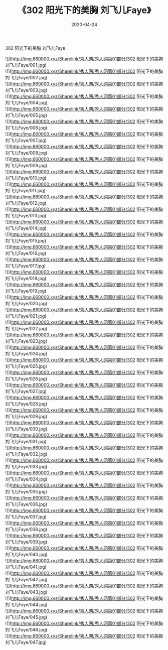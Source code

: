 ﻿---
layout: post
title:  《302 阳光下的美胸 刘飞儿Faye》
date:   2020-04-24
img: http://img.660000.xyz/Sharelink/秀人网/秀人网第01部分/302 阳光下的美胸 刘飞儿Faye/000.jpg
categories: [美女, 清纯, 唯美]
---

302 阳光下的美胸 刘飞儿Faye

  ![](http://img.660000.xyz/Sharelink/秀人网/秀人网第01部分/302 阳光下的美胸 刘飞儿Faye/001.jpg) <br> ![](http://img.660000.xyz/Sharelink/秀人网/秀人网第01部分/302 阳光下的美胸 刘飞儿Faye/002.jpg) <br> ![](http://img.660000.xyz/Sharelink/秀人网/秀人网第01部分/302 阳光下的美胸 刘飞儿Faye/003.jpg) <br> ![](http://img.660000.xyz/Sharelink/秀人网/秀人网第01部分/302 阳光下的美胸 刘飞儿Faye/004.jpg) <br> ![](http://img.660000.xyz/Sharelink/秀人网/秀人网第01部分/302 阳光下的美胸 刘飞儿Faye/005.jpg) <br> ![](http://img.660000.xyz/Sharelink/秀人网/秀人网第01部分/302 阳光下的美胸 刘飞儿Faye/006.jpg) <br> ![](http://img.660000.xyz/Sharelink/秀人网/秀人网第01部分/302 阳光下的美胸 刘飞儿Faye/007.jpg) <br> ![](http://img.660000.xyz/Sharelink/秀人网/秀人网第01部分/302 阳光下的美胸 刘飞儿Faye/008.jpg) <br> ![](http://img.660000.xyz/Sharelink/秀人网/秀人网第01部分/302 阳光下的美胸 刘飞儿Faye/009.jpg) <br> ![](http://img.660000.xyz/Sharelink/秀人网/秀人网第01部分/302 阳光下的美胸 刘飞儿Faye/010.jpg) <br> ![](http://img.660000.xyz/Sharelink/秀人网/秀人网第01部分/302 阳光下的美胸 刘飞儿Faye/011.jpg) <br> ![](http://img.660000.xyz/Sharelink/秀人网/秀人网第01部分/302 阳光下的美胸 刘飞儿Faye/012.jpg) <br> ![](http://img.660000.xyz/Sharelink/秀人网/秀人网第01部分/302 阳光下的美胸 刘飞儿Faye/013.jpg) <br> ![](http://img.660000.xyz/Sharelink/秀人网/秀人网第01部分/302 阳光下的美胸 刘飞儿Faye/014.jpg) <br> ![](http://img.660000.xyz/Sharelink/秀人网/秀人网第01部分/302 阳光下的美胸 刘飞儿Faye/015.jpg) <br> ![](http://img.660000.xyz/Sharelink/秀人网/秀人网第01部分/302 阳光下的美胸 刘飞儿Faye/016.jpg) <br> ![](http://img.660000.xyz/Sharelink/秀人网/秀人网第01部分/302 阳光下的美胸 刘飞儿Faye/017.jpg) <br> ![](http://img.660000.xyz/Sharelink/秀人网/秀人网第01部分/302 阳光下的美胸 刘飞儿Faye/018.jpg) <br> ![](http://img.660000.xyz/Sharelink/秀人网/秀人网第01部分/302 阳光下的美胸 刘飞儿Faye/019.jpg) <br> ![](http://img.660000.xyz/Sharelink/秀人网/秀人网第01部分/302 阳光下的美胸 刘飞儿Faye/020.jpg) <br> ![](http://img.660000.xyz/Sharelink/秀人网/秀人网第01部分/302 阳光下的美胸 刘飞儿Faye/021.jpg) <br> ![](http://img.660000.xyz/Sharelink/秀人网/秀人网第01部分/302 阳光下的美胸 刘飞儿Faye/022.jpg) <br> ![](http://img.660000.xyz/Sharelink/秀人网/秀人网第01部分/302 阳光下的美胸 刘飞儿Faye/023.jpg) <br> ![](http://img.660000.xyz/Sharelink/秀人网/秀人网第01部分/302 阳光下的美胸 刘飞儿Faye/024.jpg) <br> ![](http://img.660000.xyz/Sharelink/秀人网/秀人网第01部分/302 阳光下的美胸 刘飞儿Faye/025.jpg) <br> ![](http://img.660000.xyz/Sharelink/秀人网/秀人网第01部分/302 阳光下的美胸 刘飞儿Faye/026.jpg) <br> ![](http://img.660000.xyz/Sharelink/秀人网/秀人网第01部分/302 阳光下的美胸 刘飞儿Faye/027.jpg) <br> ![](http://img.660000.xyz/Sharelink/秀人网/秀人网第01部分/302 阳光下的美胸 刘飞儿Faye/028.jpg) <br> ![](http://img.660000.xyz/Sharelink/秀人网/秀人网第01部分/302 阳光下的美胸 刘飞儿Faye/029.jpg) <br> ![](http://img.660000.xyz/Sharelink/秀人网/秀人网第01部分/302 阳光下的美胸 刘飞儿Faye/030.jpg) <br> ![](http://img.660000.xyz/Sharelink/秀人网/秀人网第01部分/302 阳光下的美胸 刘飞儿Faye/031.jpg) <br> ![](http://img.660000.xyz/Sharelink/秀人网/秀人网第01部分/302 阳光下的美胸 刘飞儿Faye/032.jpg) <br> ![](http://img.660000.xyz/Sharelink/秀人网/秀人网第01部分/302 阳光下的美胸 刘飞儿Faye/033.jpg) <br> ![](http://img.660000.xyz/Sharelink/秀人网/秀人网第01部分/302 阳光下的美胸 刘飞儿Faye/034.jpg) <br> ![](http://img.660000.xyz/Sharelink/秀人网/秀人网第01部分/302 阳光下的美胸 刘飞儿Faye/035.jpg) <br> ![](http://img.660000.xyz/Sharelink/秀人网/秀人网第01部分/302 阳光下的美胸 刘飞儿Faye/036.jpg) <br> ![](http://img.660000.xyz/Sharelink/秀人网/秀人网第01部分/302 阳光下的美胸 刘飞儿Faye/037.jpg) <br> ![](http://img.660000.xyz/Sharelink/秀人网/秀人网第01部分/302 阳光下的美胸 刘飞儿Faye/038.jpg) <br> ![](http://img.660000.xyz/Sharelink/秀人网/秀人网第01部分/302 阳光下的美胸 刘飞儿Faye/039.jpg) <br> ![](http://img.660000.xyz/Sharelink/秀人网/秀人网第01部分/302 阳光下的美胸 刘飞儿Faye/040.jpg) <br> ![](http://img.660000.xyz/Sharelink/秀人网/秀人网第01部分/302 阳光下的美胸 刘飞儿Faye/041.jpg) <br> ![](http://img.660000.xyz/Sharelink/秀人网/秀人网第01部分/302 阳光下的美胸 刘飞儿Faye/042.jpg) <br> ![](http://img.660000.xyz/Sharelink/秀人网/秀人网第01部分/302 阳光下的美胸 刘飞儿Faye/043.jpg) <br> ![](http://img.660000.xyz/Sharelink/秀人网/秀人网第01部分/302 阳光下的美胸 刘飞儿Faye/044.jpg) <br> ![](http://img.660000.xyz/Sharelink/秀人网/秀人网第01部分/302 阳光下的美胸 刘飞儿Faye/045.jpg) <br> ![](http://img.660000.xyz/Sharelink/秀人网/秀人网第01部分/302 阳光下的美胸 刘飞儿Faye/046.jpg) <br> ![](http://img.660000.xyz/Sharelink/秀人网/秀人网第01部分/302 阳光下的美胸 刘飞儿Faye/047.jpg) <br>